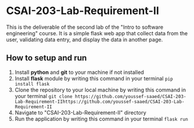 # CSAI-203-Lab-Requirement-II
This is the deliverable of the second lab of the "Intro to software engineering" course. It is a simple flask web app that collect data from the user, validating data entry, and display the data in another page.
## How to setup and run
1. Install **python** and **git** to your machine if not installed
2. Install **flask** module by writing this command in your terminal ```pip install flask```
3. Clone the repository to your local machine by writing this command in your terminal ```git clone https://github.com/youssef-saaed/CSAI-203-Lab-Requirement-IIhttps://github.com/youssef-saaed/CSAI-203-Lab-Requirement-II```
4. Navigate to "CSAI-203-Lab-Requirement-II" directory
5. Run the application by writing this command in your terminal ```flask run```
